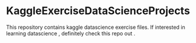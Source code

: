 # KaggleExerciseDataScienceProjects
This repository contains kaggle datascience exercise files. If interested in learning datascience , definitely check this repo out .